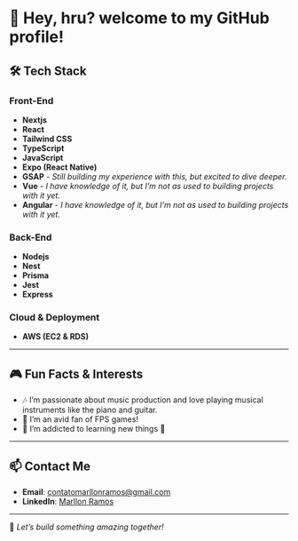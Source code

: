 # 🤠 Hey, hru? welcome to my GitHub profile! 

## 🛠️ Tech Stack

### Front-End
- **Nextjs**
- **React**
- **Tailwind CSS**
- **TypeScript**
- **JavaScript**
- **Expo (React Native)** 
- **GSAP** - *Still building my experience with this, but excited to dive deeper.*
- **Vue** - *I have knowledge of it, but I’m not as used to building projects with it yet.*
- **Angular** - *I have knowledge of it, but I’m not as used to building projects with it yet.*

### Back-End
- **Nodejs**
- **Nest**
- **Prisma**
- **Jest**
- **Express**

### Cloud & Deployment
- **AWS (EC2 & RDS)**

---

## 🎮 Fun Facts & Interests

- 🎶 I’m passionate about music production and love playing musical instruments like the piano and guitar.
- 🔫 I’m an avid fan of FPS games!
- 🧠 I’m addicted to learning new things 🤯

---

## 📫 Contact Me
- **Email**: [contatomarllonramos@gmail.com](mailto:contatomarllonramos@gmail.com)
- **LinkedIn**: [Marllon Ramos](https://www.linkedin.com/in/marllonramos/)

---

🚀 *Let’s build something amazing together!*
